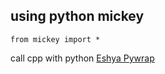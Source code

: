 ## using python mickey

```
from mickey import *
```

call cpp with python [Eshya Pywrap](https://github.com/Eshya/pywrap_example)
